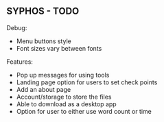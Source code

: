 ## SYPHOS - TODO

Debug:
- Menu buttons style
- Font sizes vary between fonts

Features:
- Pop up messages for using tools
- Landing page option for users to set check points 
- Add an about page 
- Account/storage to store the files
- Able to download as a desktop app
- Option for user to either use word count or time 

